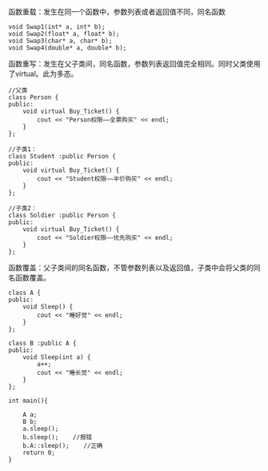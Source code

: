 函数重载：发生在同一个函数中，参数列表或者返回值不同，同名函数
```
void Swap1(int* a, int* b);
void Swap2(float* a, float* b);
void Swap3(char* a, char* b);
void Swap4(double* a, double* b);
```

函数重写：发生在父子类间，同名函数，参数列表返回值完全相同。同时父类使用了virtual。此为多态。
```
//父类
class Person {
public:
	void virtual Buy_Ticket() {
		cout << "Person权限——全票购买" << endl;
	}
};
 
//子类1：
class Student :public Person {
public:
	void virtual Buy_Ticket() {
		cout << "Student权限——半价购买" << endl;
	}
};
 
//子类2：
class Soldier :public Person {
public:
	void virtual Buy_Ticket() {
		cout << "Soldier权限——优先购买" << endl;
	}
};
```

函数覆盖：父子类间的同名函数，不管参数列表以及返回值，子类中会将父类的同名函数覆盖。
```
class A {
public:
	void Sleep() {
		cout << "睡好觉" << endl;
	}
};
 
class B :public A {
public:
	void Sleep(int a) {
		a++;
		cout << "睡长觉" << endl;
	}
};
 
int main(){
 
    A a;
    B b;
    a.sleep();
    b.sleep();    //报错
    b.A::sleep();    //正确
    return 0;
}
```
